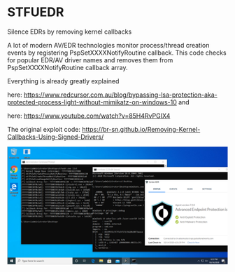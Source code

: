 # STFUEDR
Silence EDRs by removing kernel callbacks

A lot of modern AV/EDR technologies monitor process/thread creation events by registering PspSetXXXXNotifyRoutine callback. This code checks for popular EDR/AV driver names and removes them from PspSetXXXXNotifyRoutine callback array.

Everything is already greatly explained

here: https://www.redcursor.com.au/blog/bypassing-lsa-protection-aka-protected-process-light-without-mimikatz-on-windows-10  and

here: https://www.youtube.com/watch?v=85H4RvPGIX4

The original exploit code: https://br-sn.github.io/Removing-Kernel-Callbacks-Using-Signed-Drivers/

![](media/stfuedr.PNG)
